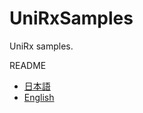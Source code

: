 # UniRxSamples
UniRx samples.

README
* [日本語](https://github.com/MasujimaRyohei/UniRxSamples/blob/master/README/README.ja-JP.md)
* [English](https://github.com/MasujimaRyohei/UniRxSamples/blob/master/README/README.en-En.md)
